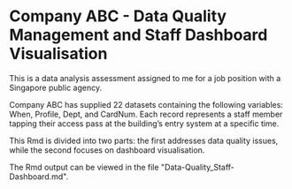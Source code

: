 # Company ABC - Data Quality Management and Staff Dashboard Visualisation

This is a data analysis assessment assigned to me for a job position with a Singapore public agency.

Company ABC has supplied 22 datasets containing the following variables: When, Profile, Dept, and CardNum. Each record represents a staff member tapping their access pass at the building’s entry system at a specific time.

This Rmd is divided into two parts: the first addresses data quality issues, while the second focuses on dashboard visualisation.

The Rmd output can be viewed in the file "Data-Quality_Staff-Dashboard.md".
